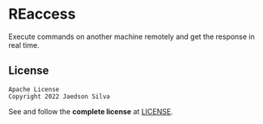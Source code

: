 # REaccess

Execute commands on another machine remotely and get the response in real time.

## License

```
Apache License
Copyright 2022 Jaedson Silva
```

See and follow the **complete license** at [LICENSE](https://github.com/jaedsonpys/reaccess/blob/master/LICENSE).